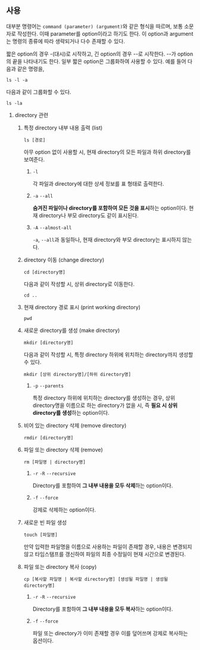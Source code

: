 ## 사용

대부분 명령어는 `command (parameter) (argument)`와 같은 형식을 따르며, 보통 소문자로 작성한다. 이때 parameter를 option이라고 하기도 한다. 이 option과 argument는 명령의 종류에 따라 생략되거나 다수 존재할 수 있다.

짧은 option의 경우 -(대시)로 시작하고, 긴 option의 경우 --로 시작한다. --가 option의 끝을 나타내기도 한다. 일부 짧은 option은 그룹화하여 사용할 수 있다. 예를 들어 다음과 같은 명령을,

```shell
ls -l -a
```

다음과 같이 그룹화할 수 있다.

```shell
ls -la
```

1. directory 관련

   1. 특정 directory 내부 내용 출력 (list)

      ```shell
      ls [경로]
      ```

      아무 option 없이 사용할 시, 현재 directory의 모든 파일과 하위 directory를 보여준다.

      1. `-l`

         각 파일과 directory에 대한 상세 정보를 표 형태로 출력한다.

      2. `-a` `--all`

         **숨겨진 파일이나 directory를 포함하여 모든 것을 표시**하는 option이다. 현재 directory나 부모 directory도 같이 표시된다.

      3. `-A` `--almost-all`

         `-a`, `--all`과 동일하나, 현재 directory와 부모 directory는 표시하지 않는다.

   2. directory 이동 (change directory)

      ```shell
      cd [directory명]
      ```

      다음과 같이 작성할 시, 상위 directory로 이동한다.

      ```shell
      cd ..
      ```

   3. 현재 directory 경로 표시 (print working directory)

      ```shell
      pwd
      ```

   4. 새로운 directory를 생성 (make directory)

      ```shell
      mkdir [directory명]
      ```

      다음과 같이 작성할 시, 특정 directory 하위에 위치하는 directory까지 생성할 수 있다.

      ```shell
      mkdir [상위 directory명]/[하위 directory명]
      ```

      1. `-p` `--parents`

         특정 directory 하위에 위치하는 directory를 생성하는 경우, 상위 directory명을 이름으로 하는 directory가 없을 시, 즉 **필요 시 상위 directory를 생성**하는 option이다.

   5. 비어 있는 directory 삭제 (remove directory)

      ```shell
      rmdir [directory명]
      ```

   6. 파일 또는 directory 삭제 (remove)

      ```shell
      rm [파일명 | directory명]
      ```

      1. `-r` `-R` `--recursive`

         Directory를 포함하여 **그 내부 내용을 모두 삭제**하는 option이다.

      2. `-f` `--force`

         강제로 삭제하는 option이다.

   7. 새로운 빈 파일 생성

      ```shell
      touch [파일명]
      ```

      만약 입력한 파일명을 이름으로 사용하는 파일이 존재할 경우, 내용은 변경되지 않고 타임스탬프를 갱신하여 파일의 최종 수정일이 현재 시간으로 변경된다.

   8. 파일 또는 directory 복사 (copy)

      ```shell
      cp [복사할 파일명 | 복사할 directory명] [생성될 파일명 | 생성될 directory명]
      ```

      1. `-r` `-R` `--recursive`

         Directory를 포함하여 **그 내부 내용을 모두 복사**하는 option이다.

      2. `-f` `--force`

         파일 또는 directory가 이미 존재할 경우 이를 덮어쓰며 강제로 복사하는 옵션이다.
